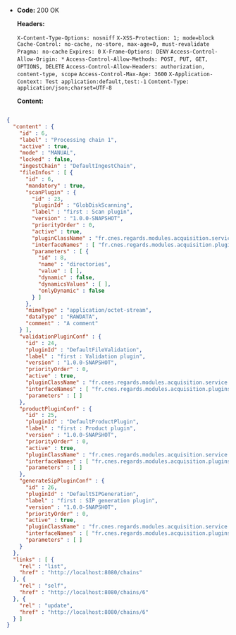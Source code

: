 * **Code:** 200 OK

  **Headers:**

  `X-Content-Type-Options: nosniff`
  `X-XSS-Protection: 1; mode=block`
  `Cache-Control: no-cache, no-store, max-age=0, must-revalidate`
  `Pragma: no-cache`
  `Expires: 0`
  `X-Frame-Options: DENY`
  `Access-Control-Allow-Origin: *`
  `Access-Control-Allow-Methods: POST, PUT, GET, OPTIONS, DELETE`
  `Access-Control-Allow-Headers: authorization, content-type, scope`
  `Access-Control-Max-Age: 3600`
  `X-Application-Context: Test application:default,test:-1`
  `Content-Type: application/json;charset=UTF-8`

  **Content:**

```json

{
  "content" : {
    "id" : 6,
    "label" : "Processing chain 1",
    "active" : true,
    "mode" : "MANUAL",
    "locked" : false,
    "ingestChain" : "DefaultIngestChain",
    "fileInfos" : [ {
      "id" : 6,
      "mandatory" : true,
      "scanPlugin" : {
        "id" : 23,
        "pluginId" : "GlobDiskScanning",
        "label" : "first : Scan plugin",
        "version" : "1.0.0-SNAPSHOT",
        "priorityOrder" : 0,
        "active" : true,
        "pluginClassName" : "fr.cnes.regards.modules.acquisition.service.plugins.GlobDiskScanning",
        "interfaceNames" : [ "fr.cnes.regards.modules.acquisition.plugins.IScanPlugin" ],
        "parameters" : [ {
          "id" : 8,
          "name" : "directories",
          "value" : [ ],
          "dynamic" : false,
          "dynamicsValues" : [ ],
          "onlyDynamic" : false
        } ]
      },
      "mimeType" : "application/octet-stream",
      "dataType" : "RAWDATA",
      "comment" : "A comment"
    } ],
    "validationPluginConf" : {
      "id" : 24,
      "pluginId" : "DefaultFileValidation",
      "label" : "first : Validation plugin",
      "version" : "1.0.0-SNAPSHOT",
      "priorityOrder" : 0,
      "active" : true,
      "pluginClassName" : "fr.cnes.regards.modules.acquisition.service.plugins.DefaultFileValidation",
      "interfaceNames" : [ "fr.cnes.regards.modules.acquisition.plugins.IValidationPlugin" ],
      "parameters" : [ ]
    },
    "productPluginConf" : {
      "id" : 25,
      "pluginId" : "DefaultProductPlugin",
      "label" : "first : Product plugin",
      "version" : "1.0.0-SNAPSHOT",
      "priorityOrder" : 0,
      "active" : true,
      "pluginClassName" : "fr.cnes.regards.modules.acquisition.service.plugins.DefaultProductPlugin",
      "interfaceNames" : [ "fr.cnes.regards.modules.acquisition.plugins.IProductPlugin" ],
      "parameters" : [ ]
    },
    "generateSipPluginConf" : {
      "id" : 26,
      "pluginId" : "DefaultSIPGeneration",
      "label" : "first : SIP generation plugin",
      "version" : "1.0.0-SNAPSHOT",
      "priorityOrder" : 0,
      "active" : true,
      "pluginClassName" : "fr.cnes.regards.modules.acquisition.service.plugins.DefaultSIPGeneration",
      "interfaceNames" : [ "fr.cnes.regards.modules.acquisition.plugins.ISipGenerationPlugin" ],
      "parameters" : [ ]
    }
  },
  "links" : [ {
    "rel" : "list",
    "href" : "http://localhost:8080/chains"
  }, {
    "rel" : "self",
    "href" : "http://localhost:8080/chains/6"
  }, {
    "rel" : "update",
    "href" : "http://localhost:8080/chains/6"
  } ]
}
```
